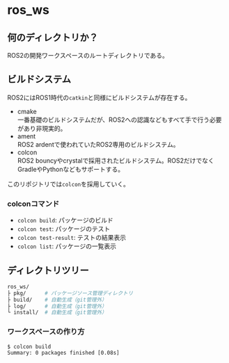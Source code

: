 # ros_ws

## 何のディレクトリか？

ROS2の開発ワークスペースのルートディレクトリである。  

## ビルドシステム

ROS2にはROS1時代の`catkin`と同様にビルドシステムが存在する。

- cmake  
  一番基礎のビルドシステムだが、ROS2への認識などもすべて手で行う必要があり非現実的。
- ament  
  ROS2 ardentで使われていたROS2専用のビルドシステム。
- colcon  
  ROS2 bouncyやcrystalで採用されたビルドシステム。ROS2だけでなくGradleやPythonなどもサポートする。

このリポジトリでは`colcon`を採用していく。

### colconコマンド

- `colcon build`: パッケージのビルド
- `colcon test`: パッケージのテスト
- `colcon test-result`: テストの結果表示
- `colcon list`: パッケージの一覧表示

## ディレクトリツリー

```bash
ros_ws/
├ pkg/      # パッケージソース管理ディレクトリ
├ build/    # 自動生成（git管理外）
├ log/      # 自動生成（git管理外）
└ install/  # 自動生成（git管理外）
```

### ワークスペースの作り方

```console
$ colcon build
Summary: 0 packages finished [0.08s]
```
